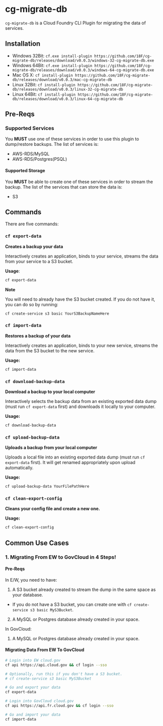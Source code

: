 # cg-migrate-db

`cg-migrate-db` is a Cloud Foundry CLI Plugin for migrating the data of services.

## Installation
- Windows 32Bit: `cf.exe install-plugin https://github.com/18F/cg-migrate-db/releases/download/v0.0.3/windows-32-cg-migrate-db.exe`
- Windows 64Bit: `cf.exe install-plugin https://github.com/18F/cg-migrate-db/releases/download/v0.0.3/windows-64-cg-migrate-db.exe`
- Mac OS X: `cf install-plugin https://github.com/18F/cg-migrate-db/releases/download/v0.0.3/mac-cg-migrate-db`
- Linux 32Bit: `cf install-plugin https://github.com/18F/cg-migrate-db/releases/download/v0.0.3/linux-32-cg-migrate-db`
- Linux 64Bit: `cf install-plugin https://github.com/18F/cg-migrate-db/releases/download/v0.0.3/linux-64-cg-migrate-db`

## Pre-Reqs
### Supported Services
You **MUST** use one of these services in order to use this plugin to
dump/restore backups. The list of services is:
- AWS-RDS/MySQL
- AWS-RDS/Postgres(PSQL)

#### Supported Storage
You **MUST** be able to create one of these services in order to stream the backup.
The list of the services that can store the data is:
- S3

## Commands
There are five commands:

### `cf export-data`
**Creates a backup your data**

Interactively creates an application, binds to your
service, streams the data from your service to a S3 bucket.

**Usage**:

```sh
cf export-data
```

**Note**

You will need to already have the S3 bucket created.
If you do not have it, you can do so by running:
```sh
cf create-service s3 basic YourS3BackupNameHere
```

### `cf import-data`
**Restores a backup of your data**

Interactively creates an application, binds to your
new service, streams the data from the S3 bucket to the new service.

**Usage:**
```sh
cf import-data
```

### `cf download-backup-data`
**Download a backup to your local computer**

Interactively selects the backup data from an
existing exported data dump (must run `cf export-data` first) and downloads it
locally to your computer.

**Usage:**
```sh
cf download-backup-data
```

### `cf upload-backup-data`
**Uploads a backup from your local computer**

Uploads a local file into an existing exported data dump
(must run `cf export-data` first). It will get renamed appropriately upon
upload automatically.

**Usage:**
```sh
cf upload-backup-data YourFilePathHere
```

### `cf clean-export-config`
**Cleans your config file and create a new one.**

**Usage:**
```sh
cf clean-export-config
```

## Common Use Cases
### 1. Migrating From EW to GovCloud in 4 Steps!
#### Pre-Reqs
In E/W, you need to have:

1. A S3 bucket already created to stream the dump in the same space as your database.
  - If you do not have a S3 bucket, you can create one with `cf create-service s3 basic MyS3Bucket`.
2. A MySQL or Postgres database already created in your space.

In GovCloud:

1. A MySQL or Postgres database already created in your space.

#### Migrating Data From EW To GovCloud
```sh
# Login into EW cloud.gov
cf api https://api.cloud.gov && cf login --sso

# Optionally, run this if you don't have a S3 bucket.
# cf create-service s3 basic MyS3Bucket

# Go and export your data
cf export-data

# Login into GovCloud cloud.gov
cf api https://api.fr.cloud.gov && cf login --sso

# Go and import your data
cf import-data
```
